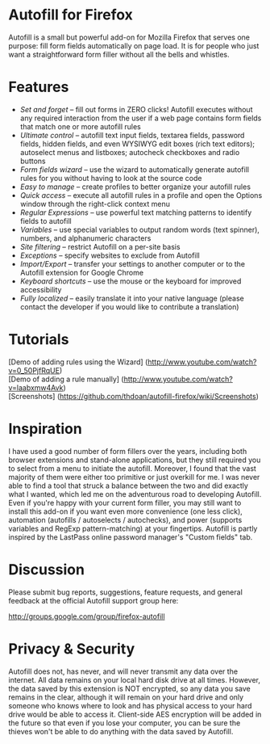 Autofill for Firefox
====================

Autofill is a small but powerful add-on for Mozilla Firefox that serves one purpose: fill form fields automatically on page load. It is for people who just want a straightforward form filler without all the bells and whistles.

Features
========
- _Set and forget_ – fill out forms in ZERO clicks! Autofill executes without any required interaction from the user if a web page contains form fields that match one or more autofill rules
- _Ultimate control_ – autofill text input fields, textarea fields, password fields, hidden fields, and even WYSIWYG edit boxes (rich text editors); autoselect menus and listboxes; autocheck checkboxes and radio buttons
- _Form fields wizard_ – use the wizard to automatically generate autofill rules for you without having to look at the source code
- _Easy to manage_ – create profiles to better organize your autofill rules
- _Quick access_ – execute all autofill rules in a profile and open the Options window through the right-click context menu
- _Regular Expressions_ – use powerful text matching patterns to identify fields to autofill
- _Variables_ – use special variables to output random words (text spinner), numbers, and alphanumeric characters
- _Site filtering_ – restrict Autofill on a per-site basis
- _Exceptions_ – specify websites to exclude from Autofill
- _Import/Export_ – transfer your settings to another computer or to the Autofill extension for Google Chrome
- _Keyboard shortcuts_ – use the mouse or the keyboard for improved accessibility
- _Fully localized_ – easily translate it into your native language (please contact the developer if you would like to contribute a translation)

Tutorials
=========
[Demo of adding rules using the Wizard] (http://www.youtube.com/watch?v=0_50PjfRqUE)  
[Demo of adding a rule manually] (http://www.youtube.com/watch?v=laabxmw4Avk)  
[Screenshots] (https://github.com/thdoan/autofill-firefox/wiki/Screenshots)

Inspiration
===========
I have used a good number of form fillers over the years, including both browser extensions and stand-alone applications, but they still required you to select from a menu to initiate the autofill. Moreover, I found that the vast majority of them were either too primitive or just overkill for me. I was never able to find a tool that struck a balance between the two and did exactly what I wanted, which led me on the adventurous road to developing Autofill. Even if you're happy with your current form filler, you may still want to install this add-on if you want even more convenience (one less click), automation (autofills / autoselects / autochecks), and power (supports variables and RegExp pattern-matching) at your fingertips. Autofill is partly inspired by the LastPass online password manager's "Custom fields" tab.

Discussion
==========
Please submit bug reports, suggestions, feature requests, and general feedback at the official Autofill support group here:

http://groups.google.com/group/firefox-autofill

Privacy & Security
==================
Autofill does not, has never, and will never transmit any data over the internet. All data remains on your local hard disk drive at all times. However, the data saved by this extension is NOT encrypted, so any data you save remains in the clear, although it will remain on your hard drive and only someone who knows where to look and has physical access to your hard drive would be able to access it. Client-side AES encryption will be added in the future so that even if you lose your computer, you can be sure the thieves won't be able to do anything with the data saved by Autofill.

